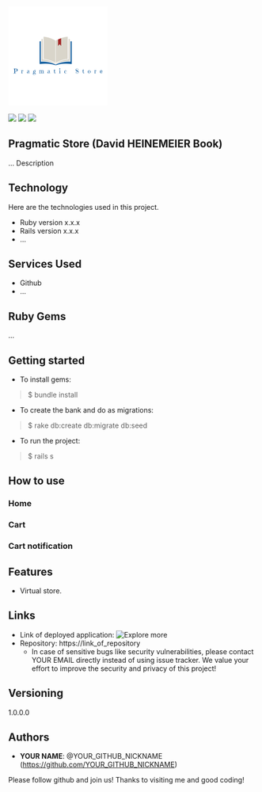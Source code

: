  ![Logo of the project](https://github.com/JorgeLAB/Pragmatic-Book-Store-Online/blob/master/public/readme_images/logo2.png)
 
![](https://img.shields.io/github/issues/JorgeLAB/Pragmatic-Book-Store-Online)
![](https://img.shields.io/github/forks/JorgeLAB/Pragmatic-Book-Store-Online)
![](	https://img.shields.io/twitter/url?url=https%3A%2F%2Fgithub.com%2FJorgeLAB%2FPragmatic-Book-Store-Online%2F)
 ## Pragmatic Store (David HEINEMEIER Book) 

 ... Description


 ## Technology 

 Here are the technologies used in this project.

 * Ruby version  x.x.x
 * Rails version x.x.x
 * ...


 ## Services Used

 * Github
 * ...


 ## Ruby Gems
 ...

 ## Getting started

 * To install gems:
 >    $ bundle install
 * To create the bank and do as migrations:
 >    $ rake db:create db:migrate db:seed
 * To run the project:
 >    $ rails s

 ## How to use

 ### Home


 ### Cart

 ### Cart notification

 ## Features

   - Virtual store.

 ## Links

   - Link of deployed application: ![Explore more](https://youtu.be/cNr-0t3fq8U)
   - Repository: https://link_of_repository
     - In case of sensitive bugs like security vulnerabilities, please contact
       YOUR EMAIL directly instead of using issue tracker. We value your effort
       to improve the security and privacy of this project!
   


 ## Versioning

 1.0.0.0


 ## Authors

 * **YOUR NAME**: @YOUR_GITHUB_NICKNAME (https://github.com/YOUR_GITHUB_NICKNAME)


 Please follow github and join us!
 Thanks to visiting me and good coding!
